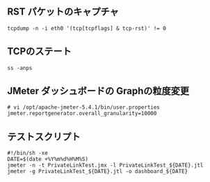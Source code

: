 ## RST パケットのキャプチャ

```
tcpdump -n -i eth0 '(tcp[tcpflags] & tcp-rst)' != 0
```

## TCPのステート

```
ss -anps
```

## JMeter ダッシュボードの Graphの粒度変更


```
# vi /opt/apache-jmeter-5.4.1/bin/user.properties
jmeter.reportgenerator.overall_granularity=10000
```

## テストスクリプト

```
#!/bin/sh -xe
DATE=$(date +%Y%m%d%H%M%S)
jmeter -n -t PrivateLinkTest.jmx -l PrivateLinkTest_${DATE}.jtl
jmeter -g PrivateLinkTest_${DATE}.jtl -o dashboard_${DATE}
```